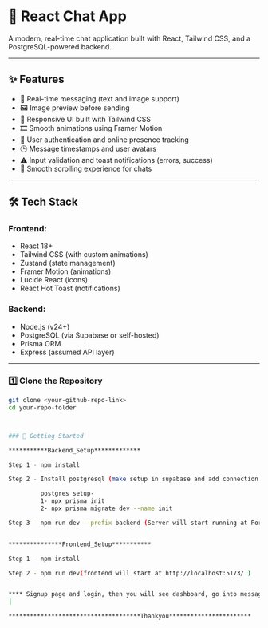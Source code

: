 # 📱 React Chat App

A modern, real-time chat application built with React, Tailwind CSS, and a PostgreSQL-powered backend.

---

## ✨ Features

- 🔄 Real-time messaging (text and image support)
- 🖼️ Image preview before sending
- 📱 Responsive UI built with Tailwind CSS
- 🎞️ Smooth animations using Framer Motion
- 👤 User authentication and online presence tracking
- 🕒 Message timestamps and user avatars
- ⚠️ Input validation and toast notifications (errors, success)
- 🚀 Smooth scrolling experience for chats

---

## 🛠️ Tech Stack

### Frontend:

- React 18+
- Tailwind CSS (with custom animations)
- Zustand (state management)
- Framer Motion (animations)
- Lucide React (icons)
- React Hot Toast (notifications)

### Backend:

- Node.js (v24+)
- PostgreSQL (via Supabase or self-hosted)
- Prisma ORM
- Express (assumed API layer)

---




### 1️⃣ Clone the Repository

```bash
git clone <your-github-repo-link>
cd your-repo-folder



### 🚀 Getting Started

***********Backend_Setup*************

Step 1 - npm install

Step 2 - Install postgresql (make setup in supabase and add connection string in .env file)

         postgres setup-
         1- npx prisma init
         2- npx prisma migrate dev --name init

Step 3 - npm run dev --prefix backend (Server will start running at Port:5000)


***************Frontend_Setup***********

Step 1 - npm install

Step 2 - npm run dev(frontend will start at http://localhost:5173/ )


**** Signup page and login, then you will see dashboard, go into message to chat with the users******
|

*************************************Thankyou***********************